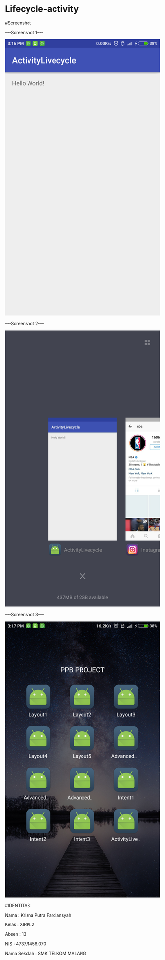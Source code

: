 # Lifecycle-activity

#Screenshot

---Screenshot 1---                                       


![Screenshot](https://github.com/kputraf/Lifecycle-activity/blob/master/Screenshot_2016-10-09-15-16-54-293_id.sch.smktelkom_mlg.learn.activitylivecycle.png)




---Screenshot 2---


![Screenshot](https://github.com/kputraf/Lifecycle-activity/blob/master/Screenshot_2016-10-09-15-17-46-665_com.miui.home.png)




---Screenshot 3---                                       


![Screenshot](https://github.com/kputraf/Lifecycle-activity/blob/master/Screenshot_2016-10-09-15-17-55-301_com.miui.home.png)







#IDENTITAS 

Nama : Krisna Putra Fardiansyah

Kelas : XIRPL2

Absen : 13

NIS : 4737/1456.070

Nama Sekolah : SMK TELKOM MALANG
